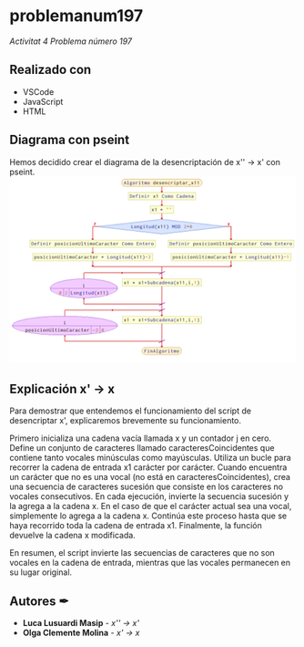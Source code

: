 # problemanum197

_Activitat 4    Problema número 197_

## Realizado con

* VSCode
* JavaScript
* HTML
## Diagrama con pseint
Hemos decidido crear el diagrama de la desencriptación de x'' -> x' con pseint.
![Alt text](desencriptar_x11.png?raw=true "Title")

## Explicación x' -> x
Para demostrar que entendemos el funcionamiento del script de desencriptar x', explicaremos brevemente su funcionamiento.

Primero inicializa una cadena vacía llamada x y un contador j en cero.
Define un conjunto de caracteres llamado caracteresCoincidentes que contiene tanto vocales minúsculas como mayúsculas.
Utiliza un bucle para recorrer la cadena de entrada x1 carácter por carácter.
Cuando encuentra un carácter que no es una vocal (no está en caracteresCoincidentes), crea una secuencia de caracteres sucesión que consiste en los caracteres no vocales consecutivos.
En cada ejecución, invierte la secuencia sucesión y la agrega a la cadena x.
En el caso de que el carácter actual sea una vocal, simplemente lo agrega a la cadena x.
Continúa este proceso hasta que se haya recorrido toda la cadena de entrada x1.
Finalmente, la función devuelve la cadena x modificada.

En resumen, el script invierte las secuencias de caracteres que no son vocales en la cadena de entrada, mientras que las vocales permanecen en su lugar original.

## Autores ✒

* **Luca Lusuardi Masip** - *x'' -> x'*
* **Olga Clemente Molina** - *x' -> x*

